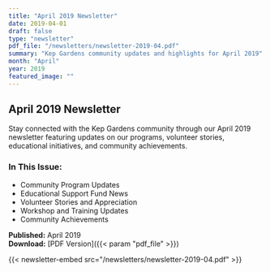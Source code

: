 ```yaml
---
title: "April 2019 Newsletter"
date: 2019-04-01
draft: false
type: "newsletter"
pdf_file: "/newsletters/newsletter-2019-04.pdf"
summary: "Kep Gardens community updates and highlights for April 2019"
month: "April"
year: 2019
featured_image: ""
---
```


## April 2019 Newsletter

Stay connected with the Kep Gardens community through our April 2019 newsletter featuring updates on our programs, volunteer stories, educational initiatives, and community achievements.

### In This Issue:
- Community Program Updates
- Educational Support Fund News
- Volunteer Stories and Appreciation
- Workshop and Training Updates
- Community Achievements

**Published:** April 2019  
**Download:** [PDF Version]({{< param "pdf_file" >}})

{{< newsletter-embed src="/newsletters/newsletter-2019-04.pdf" >}}
